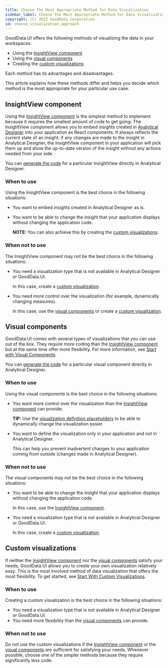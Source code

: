 ```yaml
---
title: Choose the Most Appropriate Method for Data Visualization
sidebar_label: Choose the Most Appropriate Method for Data Visualization
copyright: (C) 2022 GoodData Corporation
id: choose_visualization_approach
---
```


GoodData.UI offers the following methods of visualizing the data in your workspaces:

-  Using the [InsightView component](#insightview-component)
-  Using the [visual components](#visual-components)
-  Creating the [custom visualizations](#custom-visualizations)

Each method has its advantages and disadvantages.

This article explains how these methods differ and helps you decide which method is the most appropriate for your particular use case.

## InsightView component

Using the [InsightView component](10_vis__insight_view.md) is the simplest method to implement because it requires the smallest amount of code to get going.
The InsightView component allows you to embed insights created in [Analytical Designer](https://help.gooddata.com/pages/viewpage.action?pageId=86794494) into your application as React components.
It always reflects the current state of an insight: if any changes are made to the insight in Analytical Designer,
the InsightView component in your application will pick them up and show the up-to-date version of the insight without any actions needed from your side.

You can [generate the code](https://help.gooddata.com/pages/viewpage.action?pageId=86793524#EmbedInsights-Embedasaliveinsight) for a particular InsightView directly in Analytical Designer.

### When to use

Using the InsightView component is the best choice in the following situations:

-   You want to embed insights created in Analytical Designer as is.
-   You want to be able to change the insight that your application displays without changing the application code.
     
     **NOTE:** You can also achieve this by creating the [custom visualizations](#custom-visualizations).

### When not to use

The InsightView component may not be the best choice in the following situations:

-   You need a visualization type that is not available in Analytical Designer or GoodData.UI.
     
     In this case, create a [custom visualization](#custom-visualizations).
-   You need more control over the visualization (for example, dynamically changing measures).
    
     In this case, use the [visual components](#visual-components) or create a [custom visualization](#custom-visualizations).

## Visual components

GoodData.UI comes with several types of visualizations that you can use out of the box.
They require more coding than the [InsightView component](#insightview-component) but at the same time offer more flexibility.
For more information, see [Start with Visual Components](10_vis__start_with_visual_components.md).

You can [generate the code](https://help.gooddata.com/pages/viewpage.action?pageId=86793524#EmbedInsights-Embedasapermanentinsight) for a particular visual component directly in Analytical Designer.

### When to use

Using the visual components is the best choice in the following situations:

-   You want more control over the visualization than the [InsightView component](#insightview-component) can provide.
    
     **TIP:** Use the [visualization definition placeholders](30_tips__placeholders.md) to be able to dynamically change the visualization easier. 
-   You want to define the visualization only in your application and not in Analytical Designer.
    
     This can help you prevent inadvertent changes to your application coming from outside (changes made in Analytical Designer).

### When not to use

The visual components may not be the best choice in the following situations:

-   You want to be able to change the insight that your application displays without changing the application code.
    
     In this case, use the [InsightView component](#insightview-component).
-   You need a visualization type that is not available in Analytical Designer or GoodData.UI.
    
     In this case, create a [custom visualization](#custom-visualizations).

## Custom visualizations

If neither the [InsightView component](#insightview-component) nor the [visual components](#visual-components) satisfy your needs, GoodData.UI allows you to create your own visualization relatively easy.
This is the most involved method of data visualization that offers the most flexibility. To get started, see [Start With Custom Visualizations](50_custom__create_new_visualization.md).

### When to use

Creating a custom visualization is the best choice in the following situations:

-   You need a visualization type that is not available in Analytical Designer or GoodData.UI.
-   You need more flexibility than the [visual components](#visual-components) can provide.

### When not to use

Do not use the custom visualizations if the [InsightView component](#insightview-component) or the [visual components](#visual-components) are sufficient for satisfying your needs. Whenever possible, choose one of the simpler methods because they require significantly less code.
